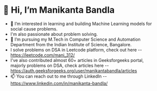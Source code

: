 # 👋 Hi, I’m Manikanta Bandla
- 👀 I’m interested in learning and building Machine Learning models for social cause problems.
- I'm also passionate about problem solving.
- 🌱 I’m pursuing my M.Tech in Computer Science and Automation Department from the Indian Institute of Science, Bangalore.
- I solve problems on DSA in Leetcode platform, check out here -- https://leetcode.com/mani_312/
- I've also contributed almost 60+ articles in Geeksforgeeks portal, majorly problems on DSA, 
  check articles here -- https://auth.geeksforgeeks.org/user/manikantabandla/articles
- 📫 You can reach out to me through LinkedIn -- https://www.linkedin.com/in/manikanta-bandla/

<!---
mani-312/mani-312 is a ✨ special ✨ repository because its `README.md` (this file) appears on your GitHub profile.
You can click the Preview link to take a look at your changes.
--->
